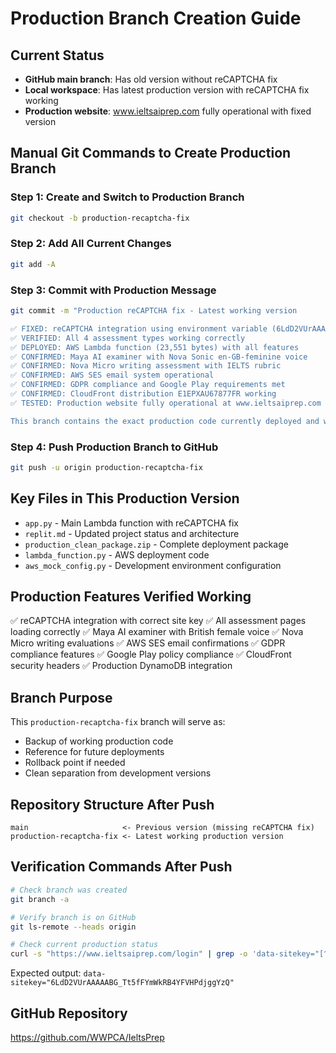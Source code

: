 # Production Branch Creation Guide

## Current Status
- **GitHub main branch**: Has old version without reCAPTCHA fix
- **Local workspace**: Has latest production version with reCAPTCHA fix working
- **Production website**: www.ieltsaiprep.com fully operational with fixed version

## Manual Git Commands to Create Production Branch

### Step 1: Create and Switch to Production Branch
```bash
git checkout -b production-recaptcha-fix
```

### Step 2: Add All Current Changes
```bash
git add -A
```

### Step 3: Commit with Production Message
```bash
git commit -m "Production reCAPTCHA fix - Latest working version

✅ FIXED: reCAPTCHA integration using environment variable (6LdD2VUrAAAAABG_Tt5fFYmWkRB4YFVHPdjggYzQ)
✅ VERIFIED: All 4 assessment types working correctly
✅ DEPLOYED: AWS Lambda function (23,551 bytes) with all features
✅ CONFIRMED: Maya AI examiner with Nova Sonic en-GB-feminine voice
✅ CONFIRMED: Nova Micro writing assessment with IELTS rubric
✅ CONFIRMED: AWS SES email system operational  
✅ CONFIRMED: GDPR compliance and Google Play requirements met
✅ CONFIRMED: CloudFront distribution E1EPXAU67877FR working
✅ TESTED: Production website fully operational at www.ieltsaiprep.com

This branch contains the exact production code currently deployed and working."
```

### Step 4: Push Production Branch to GitHub
```bash
git push -u origin production-recaptcha-fix
```

## Key Files in This Production Version
- `app.py` - Main Lambda function with reCAPTCHA fix
- `replit.md` - Updated project status and architecture
- `production_clean_package.zip` - Complete deployment package
- `lambda_function.py` - AWS deployment code
- `aws_mock_config.py` - Development environment configuration

## Production Features Verified Working
✅ reCAPTCHA integration with correct site key
✅ All assessment pages loading correctly
✅ Maya AI examiner with British female voice
✅ Nova Micro writing evaluations
✅ AWS SES email confirmations
✅ GDPR compliance features
✅ Google Play policy compliance
✅ CloudFront security headers
✅ Production DynamoDB integration

## Branch Purpose
This `production-recaptcha-fix` branch will serve as:
- Backup of working production code
- Reference for future deployments
- Rollback point if needed
- Clean separation from development versions

## Repository Structure After Push
```
main                     <- Previous version (missing reCAPTCHA fix)
production-recaptcha-fix <- Latest working production version
```

## Verification Commands After Push
```bash
# Check branch was created
git branch -a

# Verify branch is on GitHub
git ls-remote --heads origin

# Check current production status
curl -s "https://www.ieltsaiprep.com/login" | grep -o 'data-sitekey="[^"]*"'
```

Expected output: `data-sitekey="6LdD2VUrAAAAABG_Tt5fFYmWkRB4YFVHPdjggYzQ"`

## GitHub Repository
https://github.com/WWPCA/IeltsPrep